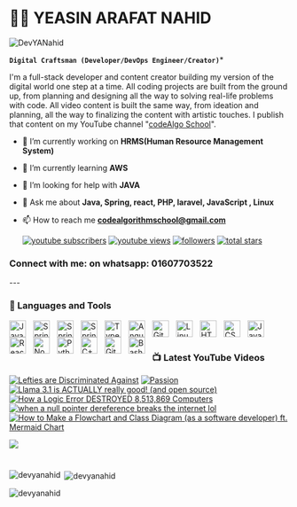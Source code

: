 # 🏄‍♂️ YEASIN ARAFAT NAHID

   <p align="left"> <img src="https://komarev.com/ghpvc/?username=DevYANahid&label=Profile%20views&color=0e75b6&style=flat" alt="DevYANahid" /> </p>

**`Digital Craftsman (Developer/DevOps Engineer/Creator)`***

I'm a full-stack developer and content creator building my version of the digital world one step at a time. All coding projects are built from the ground up, from planning and designing all the way to solving real-life problems with code. All video content is built the same way, from ideation and planning, all the way to finalizing the content with artistic touches. I publish that content on my YouTube channel "[codeAlgo School][youtube]".

- 🔭 I’m currently working on **HRMS(Human Resource Management System)**

- 🌱 I’m currently learning **AWS**

- 🤝 I’m looking for help with **JAVA**

- 💬 Ask me about **Java, Spring, react, PHP, laravel, JavaScript , Linux**

- 📫 How to reach me **codealgorithmschool@gmail.com**

   <p align="left">
      <a href="https://youtube.com/@codealgoschool?si=czAFflJzgPeX7c1Q?sub_confirmation=1">
         <img alt="youtube subscribers" title="Subscribe to my YouTube channel" src="https://custom-icon-badges.demolab.com/youtube/channel/subscribers/UCImxa-rUTHldB5gdr7V0rdA?color=%23E05D44&label=SUBSCRIBE&logo=video&logoColor=white&style=for-the-badge&labelColor=CE4630"/></a> 
      <a href="https://youtube.com/@codealgoschool?si=czAFflJzgPeX7c1Q">
         <img alt="youtube views" title="YouTube views" src="https://custom-icon-badges.demolab.com/youtube/channel/views/UCImxa-rUTHldB5gdr7V0rdA?color=%23E1AD0E&logo=eye&logoColor=white&style=for-the-badge&labelColor=C79600"/></a> 
      <a href="https://github.com/DevYANahid?tab=followers">
         <img alt="followers" title="Follow me on Github" src="https://custom-icon-badges.demolab.com/github/followers/ForrestKnight?color=236ad3&labelColor=1155ba&style=for-the-badge&logo=person-add&label=Follow&logoColor=white"/></a>
      <a href="https://github.com/DevYANahid?tab=repositories&sort=stargazers">
         <img alt="total stars" title="Total stars on GitHub" src="https://custom-icon-badges.demolab.com/github/stars/ForrestKnight?color=55960c&style=for-the-badge&labelColor=488207&logo=star"/></a>
   </p>
<h3 align="left">Connect with me: on whatsapp: 01607703522</h3>
---

### 🧰 Languages and Tools

<img align="left" alt="Java" width="30px" style="padding-right:10px;" src="https://cdn.jsdelivr.net/gh/devicons/devicon/icons/java/java-original.svg"/>
<img align="left" alt="Spring" width="30px" style="padding-right:10px;" src="https://cdn.jsdelivr.net/gh/devicons/devicon/icons/spring/spring-original.svg" />
<img align="left" alt="Spring" width="30px" style="padding-right:10px;" src="https://cdn.jsdelivr.net/gh/devicons/devicon/icons/php/php-original.svg" />
<img align="left" alt="Spring" width="30px" style="padding-right:10px;" src="https://cdn.jsdelivr.net/gh/devicons/devicon/icons/laravel/laravel-original.svg" />
<img align="left" alt="TypeScript" width="30px" style="padding-right:10px;" src="https://cdn.jsdelivr.net/gh/devicons/devicon/icons/typescript/typescript-plain.svg" />
<img align="left" alt="Angular" width="30px" style="padding-right:10px;" src="https://cdn.jsdelivr.net/gh/devicons/devicon/icons/angularjs/angularjs-plain.svg" />
<img align="left" alt="Git" width="30px" style="padding-right:10px;" src="https://cdn.jsdelivr.net/gh/devicons/devicon/icons/git/git-original.svg" />
<img align="left" alt="Linux" width="30px" style="padding-right:10px;" src="https://cdn.jsdelivr.net/gh/devicons/devicon/icons/linux/linux-original.svg" />
<img align="left" alt="HTML" width="30px" style="padding-right:10px;" src="https://cdn.jsdelivr.net/gh/devicons/devicon/icons/html5/html5-plain.svg" />
<img align="left" alt="CSS" width="30px" style="padding-right:10px;" src="https://cdn.jsdelivr.net/gh/devicons/devicon/icons/css3/css3-plain.svg" />
<img align="left" alt="JavaScript" width="30px" style="padding-right:10px;" src="https://cdn.jsdelivr.net/gh/devicons/devicon/icons/javascript/javascript-plain.svg" />
<img align="left" alt="React" width="30px" style="padding-right:10px;" src="https://cdn.jsdelivr.net/gh/devicons/devicon/icons/react/react-original.svg" />
<img align="left" alt="NodeJS" width="30px" style="padding-right:10px;" src="https://cdn.jsdelivr.net/gh/devicons/devicon/icons/nodejs/nodejs-original.svg" />
<img align="left" alt="Python" width="30px" style="padding-right:10px;" src="https://cdn.jsdelivr.net/gh/devicons/devicon/icons/python/python-plain.svg" />
<img align="left" alt="C++" width="30px" style="padding-right:10px;" src="https://cdn.jsdelivr.net/gh/devicons/devicon/icons/cplusplus/cplusplus-line.svg" />
<img align="left" alt="GitHub" width="30px" style="padding-right:10px;" src="https://cdn.jsdelivr.net/gh/devicons/devicon/icons/github/github-original.svg" />
<img align="left" alt="Bash" width="30px" style="padding-right:10px;" src="https://cdn.jsdelivr.net/gh/devicons/devicon/icons/bash/bash-original.svg" />
<br />

#

### 📺 Latest YouTube Videos

<!-- BEGIN YOUTUBE-CARDS -->
[![Lefties are Discriminated Against](https://ytcards.demolab.com/?id=SI9oqIiJoUI&title=Lefties+are+Discriminated+Against&lang=en&timestamp=1722096003&background_color=%230d1117&title_color=%23ffffff&stats_color=%23dedede&max_title_lines=1&width=250&border_radius=5&duration=60 "Lefties are Discriminated Against")](https://www.youtube.com/watch?v=SI9oqIiJoUI&t=1s)
[![Passion](https://ytcards.demolab.com/?id=1IvxjtLajck&title=Passion&lang=en&timestamp=1722009646&background_color=%230d1117&title_color=%23ffffff&stats_color=%23dedede&max_title_lines=1&width=250&border_radius=5&duration=58 "Passion")](https://www.youtube.com/watch?v=1IvxjtLajck)
[![Llama 3.1 is ACTUALLY really good! (and open source)](https://ytcards.demolab.com/?id=exup0A3wHSs&title=Llama+3.1+is+ACTUALLY+really+good%21+%28and+open+source%29&lang=en&timestamp=1721944083&background_color=%230d1117&title_color=%23ffffff&stats_color=%23dedede&max_title_lines=1&width=250&border_radius=5&duration=425 "Llama 3.1 is ACTUALLY really good! (and open source)")](https://www.youtube.com/watch?v=exup0A3wHSs&t=1s)
[![How a Logic Error DESTROYED 8,513,869 Computers](https://ytcards.demolab.com/?id=72ht5Vx1ZRg&title=How+a+Logic+Error+DESTROYED+8%2C513%2C869+Computers&lang=en&timestamp=1721772015&background_color=%230d1117&title_color=%23ffffff&stats_color=%23dedede&max_title_lines=1&width=250&border_radius=5&duration=288 "How a Logic Error DESTROYED 8,513,869 Computers")](https://www.youtube.com/watch?v=72ht5Vx1ZRg&t=1s)
[![when a null pointer dereference breaks the internet lol](https://ytcards.demolab.com/?id=_xDrHh-jR9k&title=when+a+null+pointer+dereference+breaks+the+internet+lol&lang=en&timestamp=1721502811&background_color=%230d1117&title_color=%23ffffff&stats_color=%23dedede&max_title_lines=1&width=250&border_radius=5&duration=282 "when a null pointer dereference breaks the internet lol")](https://www.youtube.com/watch?v=_xDrHh-jR9k)
[![How to Make a Flowchart and Class Diagram (as a software developer) ft. Mermaid Chart](https://ytcards.demolab.com/?id=hBtVWX5MRpU&title=How+to+Make+a+Flowchart+and+Class+Diagram+%28as+a+software+developer%29+ft.+Mermaid+Chart&lang=en&timestamp=1721138421&background_color=%230d1117&title_color=%23ffffff&stats_color=%23dedede&max_title_lines=1&width=250&border_radius=5&duration=488 "How to Make a Flowchart and Class Diagram (as a software developer) ft. Mermaid Chart")](https://www.youtube.com/watch?v=hBtVWX5MRpU)
<!-- END YOUTUBE-CARDS -->

[<img src="https://custom-icon-badges.demolab.com/badge/-Subscribe%20For%20More-red?style=for-the-badge&logo=video&logoColor=white"/>](https://youtube.com/@codealgoschool?si=JYtE0iFgreK6Nfc-?sub_confirmation=1)

#



<p><img align="left" src="https://github-readme-stats.vercel.app/api/top-langs?username=DevYANahid&show_icons=true&locale=en&layout=compact" alt="devyanahid" /></p>

<p>&nbsp;<img align="center" src="https://github-readme-stats.vercel.app/api?username=DevYANahid&show_icons=true&locale=en" alt="devyanahid" /></p>

<p><img align="center" src="https://github-readme-streak-stats.herokuapp.com/?user=DevYANahid&" alt="devyanahid" /></p>


<!--
<details>
 <summary><h3>👨‍💻 Nahid's Coding Journey</h3></summary>
   I started my coding journey as a naive computer science student with a passion to learn everything I could about this programming world - code, unix, linux, theory. And all the while, teaching myself iOS development with a dream to build my own app, but that soon got overshadowed by my desire to excel in Java. A desire that landed me a full-stack software engineering job upon graduation. However, I had another desire I had been pursuing throughout this time - YouTube content creation. I eventually ended up quitting my software engineering job to pursue YouTube full-time, and that has been my focus ever since. But there's something that's always bothered me about my journey - abandoning my dream of building my own app to pursue the safe route, a job. Now I've already taken the leap away from that safety net into this uncomfortable, unexplored world that it being a creator. And it worked out, but again, it became comfortable. It's easier to create a video than go out on a ledge and build my own product. I do have to eat, at the end of the day, but I think it's time. It's time to get uncomfortable again. I have a burning desire to get back on the horse, and fulfill that dream younger me had of building my own app, my own product. And in order to do that, I'll be implmementing a few measures to streamline my YouTube content to focus more time on fulfilling that dream - a dream that I'll be ready to tackle in 2023 due to the measure I'm putting in place now until the end of 2022. Don't wait up, because I'm coming.
-->
[website]: https://fkcodes.com
[youtube]: https://www.youtube.com/@codeAlgoSchool/videos

